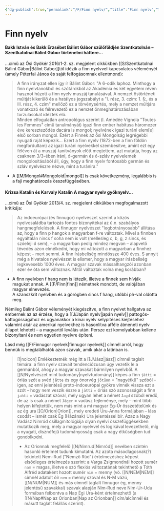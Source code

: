 ```yaml
---
{"dg-publish":true,"permalink":"/F/Finn nyelv/","title":"Finn nyelv","tags":["containscallouts"],"created":"2024-04-28T20:48","updated":"2025-06-07T22:59"}
---
```



# Finn nyelv

#### Bakk István és Bakk Erzsébet Bálint Gábor szülőföldjén Szentkatolnán – Szentkatolnai Bálint Gábor történelmi háttere...

...című az Ősi Gyökér 2016/1-2. sz. megjelent cikkükben [[S/Szentkatolnai Bálint Gábor\|Bálint Gábor]]tól idézik a finn nyelvvel kapcsolatos véleményét (amely Péterfai János és saját felfogásomnak ellentmond):  
> A finn irányzat ellen így ír Bálint Gábor: "A 6-odik laphoz. Minthogy a finn nyelvtanokból és szótárokból az Akadémia és két egyetem révén hasznot húzott a finn nyelv muszáj tanulásával. A nemzet őstörténeti múltját kikerülő és a hatályos jogszabályt a "I. rész, 3. czim: 1. §:, és a III. rész, 4. czim" mellőző ez a törvénysértés, mely a nemzet múltjára vonatkozó és félrevezető ez a nemzet önmeghatározásában torzulásokat idéztek elő.  
> Minden elfogulatlan antropológus szerint (l. Amédée Vignola "Toutes les Femmes" című tanulmányát) igazi finn ember habitusa háromezer éve kereszteződés dacára is mongol; nyelvének igazi turáni elem\[e\] első sorban mongol. Ezért a Finnek az ősi Mongolság legrégebbi nyugati raját képezik... Ezért a finn nyelv (1872-ben a finn földön megfordultam) az igazi turáni nyelvekkel szembesítve, amint ezt egy féléven át a muszáj-tanítványok előtt megtettem, azt mutatja, hogy az csaknem 3/3-ében iráni, ó-germán és ó-szláv nyelvelemek mongolosításából áll, úgy, hogy a finn nyelv fontosabb germán és szláv nyelvészre nézve, mint a turánira."  
- A [[M/Mongol#Mongoloid\|mongol]] is csak következmény, legalábbis is a faji meghatározás összefüggésében.

#### Krizsa Katalin és Karvaly Katalin A magyar nyelv gyöknyelv...

...című az Ősi Gyökér 2013/4. sz. megjelent cikkükben megfogalmazott kritikája:  
> Az indoeurópai (és finnugor) nyelvészet szerint a közös nyelvcsaládba tartozás fontos bizonyítékai az ú.n. szabályos hangmegfelelések. A finnugor nyelvészet "legbotrányosabb" állítása az, hogy a finn p hangok a magyarban f-re változtak. Mivel a finnben egyáltalán nincs f soha nem is volt (mellesleg c, b, g, z sincs, és szóeleji d sem), – a magyarban pedig mindez megvan – alapvető tévedés azon elmélkedni, hogy mi változott a magyarban a finnhez képest – mert semmi. A finn írásbeliség mindössze 400 éves. S annyit még a hivatalos nyelvészet is elismer, hogy a magyar írásbeliség legkevesebb 1000 éves. A magyar szavak mássalhangzói azonban ezer év óta sem változnak. Mitől változtak volna meg korábban?  
- A finn nyelvben f hang nem is létezik, illetve a finnek sem hívják magukat annak. A [[F/Finn\|finn]] németnek mondott, de valójában magyar elnevezés.  
A szanszkrit nyelvben és a görögben sincs f hang, utóbbi ph-val oldotta meg.  

Némileg Bálint Gábor véleményét kiegészítve, a finn nyelvet hallgatva az embernek az az érzése, hogy a [[J/Japán nyelv\|japán nyelv]] pattogós-kattogósságához és ugyanakkor a kínai nyelv selypítéses kiejtéséhez valamint akár az amerikai nyelvekhez is hasonlítva afféle átmeneti nyelv állapot lehetett – a magyartól leválás után. Persze ezt komolyabban kellene bizonyítani és nem egyetlen nyelvre építeni.  

Lásd még [[F/Finnugor nyelvek\|finnugor nyelvek]] címnél arról, hogy bennük is megtalálhatók azon szavak, amik akár a latinban is.  

> [!|noicon]
> Emlékeztetnék még itt a [[J/Jász\|jász]] címnél taglalt témára: a finn nyelv szavait tendenciózusan úgy vezetik le a germánból, ahogy a magyar szavakat bármilyen nyelvből. A [[N/Nyelvészet mint tudomány\|nyelvtudomány]] képes a finn `jätti` = óriás szót a svéd `jätte` és egy ónorvég `jötünn` = "nagyétkű" szóból – igen, az enni jelentésű proto-indoeurópai gyökre vinnék vissza ezt a szót – hogy nem veszik észre a `jätti` = óriás szó azonosságát a finn `jahti` = vadászat szóval, mely ugyan lehet a német `Jagd` szóból eredő, de az is csak a német `Jäger` = vadász fejleménye, mely – mint több helyen kifejtettük, nem más mint a mi magyar Ég-Úr összetételünk és az ég ura [[O/Orion\|Orion]], mely eredeti Uru-Anna formájában – láss csodát – ismét csak Ég (Házának) Ura jelentéssel bír. Azaz a Nagy Vadász Nimród csillagmitológiája olyan nyelvi összefüggésekben mutatkozik meg, mely a magyar nyelvvel és logikával levezethető, míg a nyugati, disznófejű tudományosság csak a nagy étkűségben tud gondolkodni.  
> 
> - Az Orionnak megfelelő [[N/Nimrud\|Nimród]] nevében szintén hasonló értelmet tudunk kimutatni. Az azóta másodlagosnak(?) tekintett Nem-Rud ("Nemző Rúd") értelmezéshez képest elsődleges értelmezés szerint: a Varga Zsigmondnál hozott sumér `nam` = magas, illetve e szó flexiós változatának tekinthető a Tóth Alfréd adataként hozott sumér `nim` = menny (vö. [[N/NEM\|NEM]] címnél adatolt óír `nem` = menny szóval és N-M vázú, [[N/NUM\|NUM]] és más címnél taglalt finnugor ég, menny jelentésű szavakkal) szavak alapján Nim-Rud neve Nim-Ur-Udu formában felbontva a Nap Égi Ura-ként értelmezhető (a [[N/Nap#Nap az Orionban\|Nap az Orionban]] cím/alcímnél és másutt taglalt felállás szerint).  